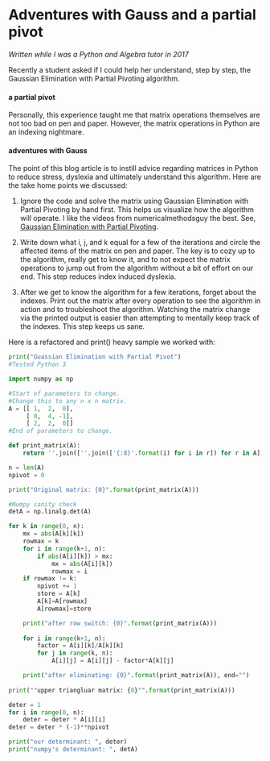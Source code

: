 # Adventures with Gauss and a partial pivot

_Written while I was a Python and Algebra tutor in 2017_

Recently a student asked if I could help her understand, step by step, the Gaussian Elimination with Partial Pivoting algorithm. 

#### a partial pivot
Personally, this experience taught me that matrix operations themselves are not too bad on pen and paper. However, the matrix operations in Python are an indexing nightmare. 

#### adventures with Gauss
The point of this blog article is to instill advice regarding matrices in Python to reduce stress, dyslexia and ultimately understand this algorithm. Here are the take home points we discussed: 

1. Ignore the code and solve the matrix using Gaussian Elimination with Partial Pivoting by hand first. This helps us visualize how the algorithm will operate. I like the videos from numericalmethodsguy the best. See, [Gaussian Elimination with Partial Pivoting](https://www.youtube.com/watch?v=euIXYdyjlqo).

1. Write down what i, j, and k equal for a few of the iterations and circle the affected items of the matrix on pen and paper. The key is to cozy up to the algorithm, really get to know it, and to not expect the matrix operations to jump out from the algorithm without a bit of effort on our end. This step reduces index induced dyslexia.

1. After we get to know the algorithm for a few iterations, forget about the indexes. Print out the matrix after every operation to see the algorithm in action and to troubleshoot the algorithm. Watching the matrix change via the printed output is easier than attempting to mentally keep track of the indexes. This step keeps us sane.

Here is a refactored and print() heavy sample we worked with:

```python
print("Guassian Elimination with Partial Pivot")
#Tested Python 3

import numpy as np

#Start of parameters to change.
#Change this to any n x n matrix.
A = [[ 1,  2,  0],
     [ 0,  4, -1],
     [ 2,  2,  0]]
#End of parameters to change.

def print_matrix(A):
    return ''.join([''.join(['{:8}'.format(i) for i in r]) for r in A])

n = len(A)
npivot = 0

print("Original matrix: {0}".format(print_matrix(A)))

#Numpy sanity check
detA = np.linalg.det(A)

for k in range(0, n):
    mx = abs(A[k][k])
    rowmax = k
    for i in range(k+1, n): 
        if abs(A[i][k]) > mx:
            mx = abs(A[i][k])
            rowmax = i
    if rowmax != k: 
        npivot += 1
        store = A[k]
        A[k]=A[rowmax]
        A[rowmax]=store

    print("after row switch: {0}".format(print_matrix(A)))
    
    for i in range(k+1, n): 
        factor = A[i][k]/A[k][k] 
        for j in range(k, n): 
            A[i][j] = A[i][j] - factor*A[k][j]

    print("after eliminating: {0}".format(print_matrix(A)), end="")
    
print(""upper triangluar matrix: {0}"".format(print_matrix(A)))

deter = 1
for i in range(0, n): 
    deter = deter * A[i][i]
deter = deter * (-1)**npivot

print("our determinant: ", deter)
print("numpy's determinant: ", detA)
```
